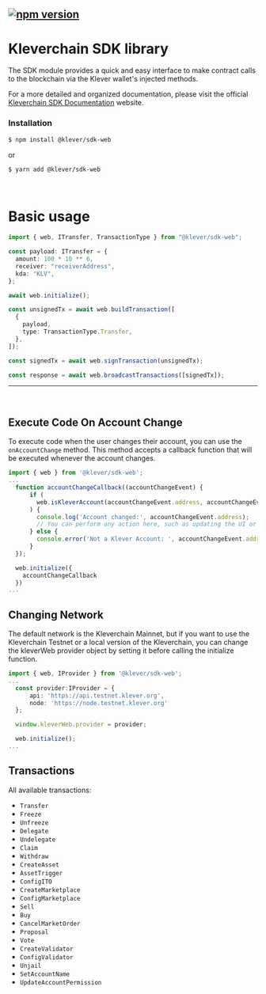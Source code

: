 ## [![npm version](https://badge.fury.io/js/@klever%2Fsdk-web.svg)](https://badge.fury.io/js/@klever%2Fsdk-web)

# Kleverchain SDK library

The SDK module provides a quick and easy interface to make contract calls to the blockchain via the Klever wallet's injected methods.

For a more detailed and organized documentation, please visit the official [Kleverchain SDK Documentation](https://klever.gitbook.io/kleverchain-sdk/) website.

### Installation

```bash
$ npm install @klever/sdk-web
```

or

```bash
$ yarn add @klever/sdk-web
```

<br/>

# Basic usage

```ts
import { web, ITransfer, TransactionType } from "@klever/sdk-web";

const payload: ITransfer = {
  amount: 100 * 10 ** 6,
  receiver: "receiverAddress",
  kda: "KLV",
};

await web.initialize();

const unsignedTx = await web.buildTransaction([
  {
    payload,
    type: TransactionType.Transfer,
  },
]);

const signedTx = await web.signTransaction(unsignedTx);

const response = await web.broadcastTransactions([signedTx]);
```

<hr/>

<br/>

## Execute Code On Account Change

To execute code when the user changes their account, you can use the `onAccountChange` method. This method accepts a callback function that will be executed whenever the account changes.

```ts
import { web } from '@klever/sdk-web';
...
  function accountChangeCallback((accountChangeEvent) {
      if (
        web.isKleverAccount(accountChangeEvent.address, accountChangeEvent.chain)
      ) {
        console.log('Account changed:', accountChangeEvent.address);
        // You can perform any action here, such as updating the UI or fetching new data.
      } else {
        console.error('Not a Klever Account: ', accountChangeEvent.address);
      }
  });

  web.initialize({
    accountChangeCallback
  })
...
```

## Changing Network

The default network is the Kleverchain Mainnet, but if you want to use the Kleverchain Testnet or a local version of the Kleverchain, you can change the kleverWeb provider object by setting it before calling the initialize function.

```ts
import { web, IProvider } from '@klever/sdk-web';
...
  const provider:IProvider = {
      api: 'https://api.testnet.klever.org',
      node: 'https://node.testnet.klever.org'
  };

  window.kleverWeb.provider = provider;

  web.initialize();
...
```

## Transactions

All available transactions:

- `Transfer`
- `Freeze`
- `Unfreeze`
- `Delegate`
- `Undelegate`
- `Claim`
- `Withdraw`
- `CreateAsset`
- `AssetTrigger`
- `ConfigITO`
- `CreateMarketplace`
- `ConfigMarketplace`
- `Sell`
- `Buy`
- `CancelMarketOrder`
- `Proposal`
- `Vote`
- `CreateValidator`
- `ConfigValidator`
- `Unjail`
- `SetAccountName`
- `UpdateAccountPermission`
